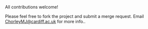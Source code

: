 All contributions welcome!

Please feel free to fork the project and submit a merge request. Email ChorleyMJ@cardiff.ac.uk for more info..